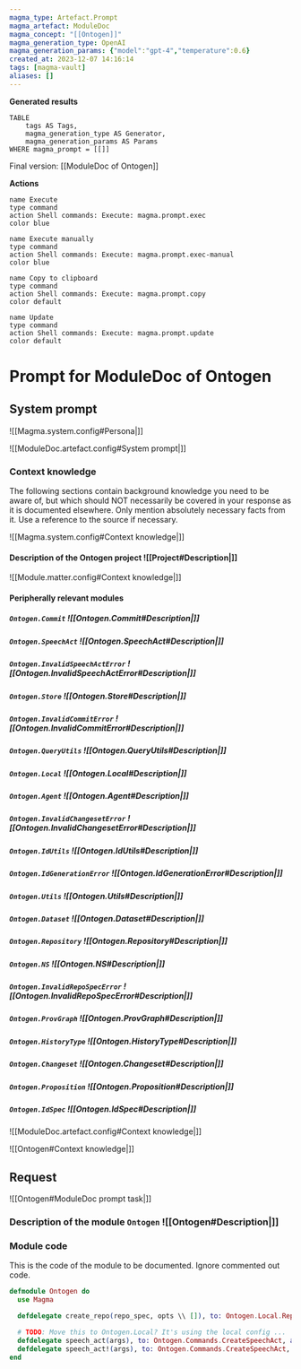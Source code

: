 ```yaml
---
magma_type: Artefact.Prompt
magma_artefact: ModuleDoc
magma_concept: "[[Ontogen]]"
magma_generation_type: OpenAI
magma_generation_params: {"model":"gpt-4","temperature":0.6}
created_at: 2023-12-07 14:16:14
tags: [magma-vault]
aliases: []
---
```


**Generated results**

```dataview
TABLE
	tags AS Tags,
	magma_generation_type AS Generator,
	magma_generation_params AS Params
WHERE magma_prompt = [[]]
```

Final version: [[ModuleDoc of Ontogen]]

**Actions**

```button
name Execute
type command
action Shell commands: Execute: magma.prompt.exec
color blue
```
```button
name Execute manually
type command
action Shell commands: Execute: magma.prompt.exec-manual
color blue
```
```button
name Copy to clipboard
type command
action Shell commands: Execute: magma.prompt.copy
color default
```
```button
name Update
type command
action Shell commands: Execute: magma.prompt.update
color default
```

# Prompt for ModuleDoc of Ontogen

## System prompt

![[Magma.system.config#Persona|]]

![[ModuleDoc.artefact.config#System prompt|]]

### Context knowledge

The following sections contain background knowledge you need to be aware of, but which should NOT necessarily be covered in your response as it is documented elsewhere. Only mention absolutely necessary facts from it. Use a reference to the source if necessary.

![[Magma.system.config#Context knowledge|]]

#### Description of the Ontogen project ![[Project#Description|]]

![[Module.matter.config#Context knowledge|]]

#### Peripherally relevant modules

##### `Ontogen.Commit` ![[Ontogen.Commit#Description|]]

##### `Ontogen.SpeechAct` ![[Ontogen.SpeechAct#Description|]]

##### `Ontogen.InvalidSpeechActError` ![[Ontogen.InvalidSpeechActError#Description|]]

##### `Ontogen.Store` ![[Ontogen.Store#Description|]]

##### `Ontogen.InvalidCommitError` ![[Ontogen.InvalidCommitError#Description|]]

##### `Ontogen.QueryUtils` ![[Ontogen.QueryUtils#Description|]]

##### `Ontogen.Local` ![[Ontogen.Local#Description|]]

##### `Ontogen.Agent` ![[Ontogen.Agent#Description|]]

##### `Ontogen.InvalidChangesetError` ![[Ontogen.InvalidChangesetError#Description|]]

##### `Ontogen.IdUtils` ![[Ontogen.IdUtils#Description|]]

##### `Ontogen.IdGenerationError` ![[Ontogen.IdGenerationError#Description|]]

##### `Ontogen.Utils` ![[Ontogen.Utils#Description|]]

##### `Ontogen.Dataset` ![[Ontogen.Dataset#Description|]]

##### `Ontogen.Repository` ![[Ontogen.Repository#Description|]]

##### `Ontogen.NS` ![[Ontogen.NS#Description|]]

##### `Ontogen.InvalidRepoSpecError` ![[Ontogen.InvalidRepoSpecError#Description|]]

##### `Ontogen.ProvGraph` ![[Ontogen.ProvGraph#Description|]]

##### `Ontogen.HistoryType` ![[Ontogen.HistoryType#Description|]]

##### `Ontogen.Changeset` ![[Ontogen.Changeset#Description|]]

##### `Ontogen.Proposition` ![[Ontogen.Proposition#Description|]]

##### `Ontogen.IdSpec` ![[Ontogen.IdSpec#Description|]]

![[ModuleDoc.artefact.config#Context knowledge|]]

![[Ontogen#Context knowledge|]]


## Request

![[Ontogen#ModuleDoc prompt task|]]

### Description of the module `Ontogen` ![[Ontogen#Description|]]

### Module code

This is the code of the module to be documented. Ignore commented out code.

```elixir
defmodule Ontogen do
  use Magma

  defdelegate create_repo(repo_spec, opts \\ []), to: Ontogen.Local.Repo, as: :create

  # TODO: Move this to Ontogen.Local? It's using the local config ...
  defdelegate speech_act(args), to: Ontogen.Commands.CreateSpeechAct, as: :call
  defdelegate speech_act!(args), to: Ontogen.Commands.CreateSpeechAct, as: :call!
end

```
